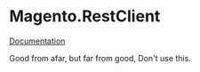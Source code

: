 # Magento.RestClient

[Documentation](https://mlof.github.io/Magento.RestClient/)

Good from afar, but far from good,
Don't use this.